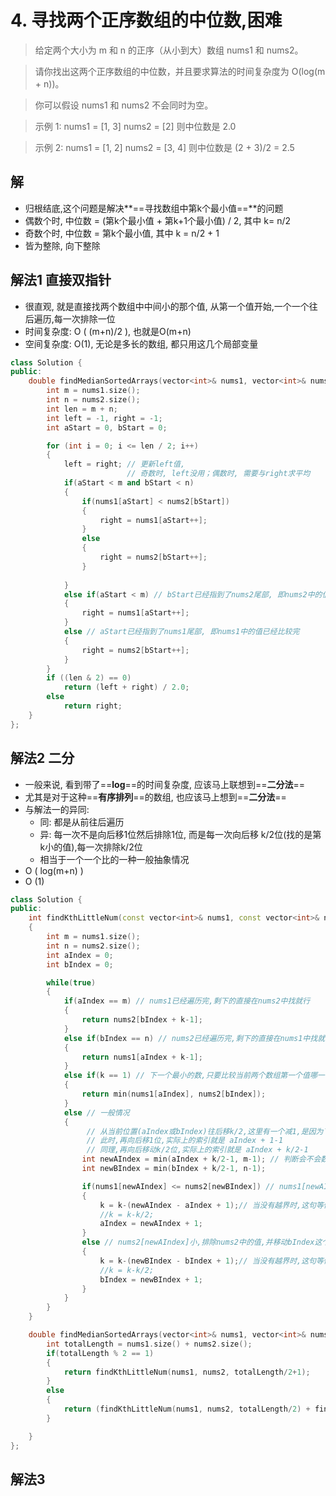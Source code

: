 # 4. 寻找两个正序数组的中位数,困难

> 给定两个大小为 m 和 n 的正序（从小到大）数组 nums1 和 nums2。

> 请你找出这两个正序数组的中位数，并且要求算法的时间复杂度为 O(log(m + n))。

> 你可以假设 nums1 和 nums2 不会同时为空。

> 示例 1:
> nums1 = [1, 3]
> nums2 = [2]
> 则中位数是 2.0

> 示例 2:
> nums1 = [1, 2]
> nums2 = [3, 4]
> 则中位数是 (2 + 3)/2 = 2.5

## 解
- 归根结底,这个问题是解决**==寻找数组中第k个最小值==**的问题
- 偶数个时, 中位数 = (第k个最小值 + 第k+1个最小值) / 2, 其中 k= n/2
- 奇数个时, 中位数 = 第k个最小值, 其中 k = n/2 + 1
- 皆为整除, 向下整除

## 解法1 直接双指针
- 很直观, 就是直接找两个数组中中间小的那个值, 从第一个值开始,一个一个往后遍历,每一次排除一位
- 时间复杂度: O ( (m+n)/2 ), 也就是O(m+n)
- 空间复杂度: O(1), 无论是多长的数组, 都只用这几个局部变量
``` cpp
class Solution {
public:
    double findMedianSortedArrays(vector<int>& nums1, vector<int>& nums2) {
        int m = nums1.size();
        int n = nums2.size();
        int len = m + n;
        int left = -1, right = -1;
        int aStart = 0, bStart = 0;

        for (int i = 0; i <= len / 2; i++) 
        {
            left = right; // 更新left值,
				          // 奇数时, left没用；偶数时, 需要与right求平均
            if(aStart < m and bStart < n)
            {
                if(nums1[aStart] < nums2[bStart])
                {
                    right = nums1[aStart++];
                }
                else
                {
                    right = nums2[bStart++];
                }
                    
            }
            else if(aStart < m) // bStart已经指到了nums2尾部, 即nums2中的值已经比较完
            {
                right = nums1[aStart++];
            }
            else // aStart已经指到了nums1尾部, 即nums1中的值已经比较完
            {
                right = nums2[bStart++];
            }
        }
        if ((len & 2) == 0)
            return (left + right) / 2.0;
        else
            return right;
    }
};

```
## 解法2 二分
- 一般来说, 看到带了==**log**==的时间复杂度, 应该马上联想到==**二分法**==
- 尤其是对于这种==**有序排列**==的数组, 也应该马上想到==**二分法**==
- 与解法一的异同:
	- 同: 都是从前往后遍历
	- 异: 每一次不是向后移1位然后排除1位, 而是每一次向后移 k/2位(找的是第k小的值),每一次排除k/2位
	- 相当于一个一个比的一种一般抽象情况
- O ( log(m+n) )
- O (1)
``` cpp
class Solution {
public:
    int findKthLittleNum(const vector<int>& nums1, const vector<int>& nums2, int k)
    {
        int m = nums1.size();
        int n = nums2.size();
        int aIndex = 0;
        int bIndex = 0;

        while(true)
        {
            if(aIndex == m) // nums1已经遍历完,剩下的直接在nums2中找就行
            {
                return nums2[bIndex + k-1];
            }
            else if(bIndex == n) // nums2已经遍历完,剩下的直接在nums1中找就行
            {
                return nums1[aIndex + k-1];
            }
            else if(k == 1) // 下一个最小的数,只要比较当前两个数组第一个值哪一个小就行了
            {
                return min(nums1[aIndex], nums2[bIndex]);
            }
            else // 一般情况
            {
                 // 从当前位置(aIndex或bIndex)往后移k/2,这里有一个减1,是因为下面的aIndex或bIndex已经加1了,即已经向后移了一位
                 // 此时,再向后移1位,实际上的索引就是 aIndex + 1-1
                 // 同理,再向后移动k/2位,实际上的索引就是 aIndex + k/2-1
                int newAIndex = min(aIndex + k/2-1, m-1); // 判断会不会数组越界
                int newBIndex = min(bIndex + k/2-1, n-1);

                if(nums1[newAIndex] <= nums2[newBIndex]) // nums1[newAIndex]小,排除nums1中k/2个值,并移动aIndex这个指针
                {
                    k = k-(newAIndex - aIndex + 1);// 当没有越界时,这句等价与 k = k-k/2,因为newAIndex = aIndex + k/2-1
                    //k = k-k/2;
                    aIndex = newAIndex + 1;
                }
                else // nums2[newAIndex]小,排除nums2中的值,并移动bIndex这个指针
                {
                    k = k-(newBIndex - bIndex + 1);// 当没有越界时,这句等价与 k = k-k/2,,因为newBIndex = bIndex + k/2-1
                    //k = k-k/2;
                    bIndex = newBIndex + 1;
                }
            }
        }
    }

    double findMedianSortedArrays(vector<int>& nums1, vector<int>& nums2) {
        int totalLength = nums1.size() + nums2.size();
        if(totalLength % 2 == 1)
        {
            return findKthLittleNum(nums1, nums2, totalLength/2+1);
        }
        else
        {
            return (findKthLittleNum(nums1, nums2, totalLength/2) + findKthLittleNum(nums1, nums2, totalLength/2+1)) / 2.0;
        }

    }
};
```

## 解法3
